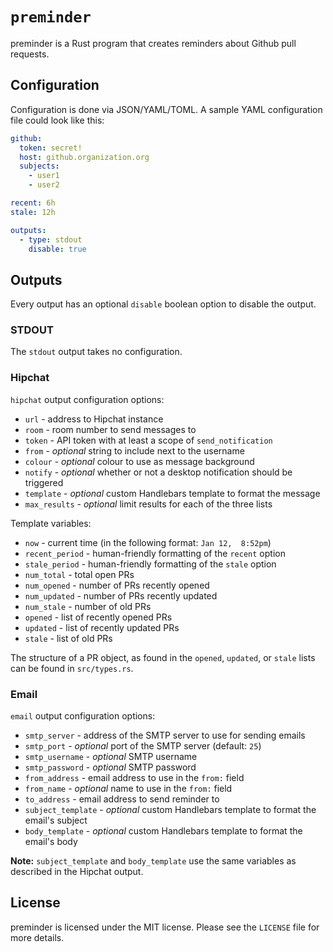 # `preminder`

preminder is a Rust program that creates reminders about Github pull requests.

## Configuration

Configuration is done via JSON/YAML/TOML. A sample YAML configuration file could
look like this:

```yaml
github:
  token: secret!
  host: github.organization.org
  subjects:
    - user1
    - user2

recent: 6h
stale: 12h

outputs:
  - type: stdout
    disable: true
```

## Outputs

Every output has an optional `disable` boolean option to disable the output.

### STDOUT

The `stdout` output takes no configuration.

### Hipchat

`hipchat` output configuration options:

+ `url` - address to Hipchat instance
+ `room` - room number to send messages to
+ `token` - API token with at least a scope of `send_notification`
+ `from` - *optional* string to include next to the username
+ `colour` - *optional* colour to use as message background
+ `notify` - *optional* whether or not a desktop notification should be
  triggered
+ `template` - *optional* custom Handlebars template to format the message
+ `max_results` - *optional* limit results for each of the three lists

Template variables:

+ `now` - current time (in the following format: `Jan 12,  8:52pm`)
+ `recent_period` - human-friendly formatting of the `recent` option
+ `stale_period` - human-friendly formatting of the `stale` option
+ `num_total` - total open PRs
+ `num_opened` - number of PRs recently opened
+ `num_updated` - number of PRs recently updated
+ `num_stale` - number of old PRs
+ `opened` - list of recently opened PRs
+ `updated` - list of recently updated PRs
+ `stale` - list of old PRs

The structure of a PR object, as found in the `opened`, `updated`, or `stale`
lists can be found in `src/types.rs`.

### Email

`email` output configuration options:

+ `smtp_server` - address of the SMTP server to use for sending emails
+ `smtp_port` - *optional* port of the SMTP server (default: `25`)
+ `smtp_username` - *optional* SMTP username
+ `smtp_password` - *optional* SMTP password
+ `from_address` - email address to use in the `from:` field
+ `from_name` - *optional* name to use in the `from:` field
+ `to_address` - email address to send reminder to
+ `subject_template` - *optional* custom Handlebars template to format the
   email's subject
+ `body_template` - *optional* custom Handlebars template to format the
   email's body

**Note:** `subject_template` and `body_template` use the same variables as
described in the Hipchat output.

## License

preminder is licensed under the MIT license. Please see the `LICENSE` file for
more details.
